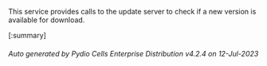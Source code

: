 






This service provides calls to the update server to check if a new version is available for download.

[:summary]

###### Auto generated by Pydio Cells Enterprise Distribution v4.2.4 on 12-Jul-2023
